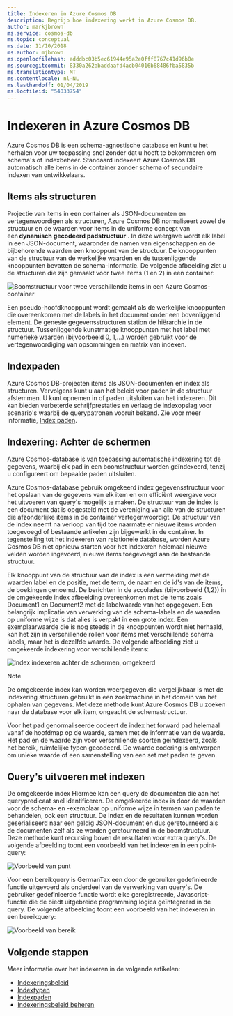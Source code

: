 ```yaml
---
title: Indexeren in Azure Cosmos DB
description: Begrijp hoe indexering werkt in Azure Cosmos DB.
author: markjbrown
ms.service: cosmos-db
ms.topic: conceptual
ms.date: 11/10/2018
ms.author: mjbrown
ms.openlocfilehash: adddbc03b5ec61944e95a2e0fff8767c41d96b0e
ms.sourcegitcommit: 8330a262abaddaafd4acb04016b68486fba5835b
ms.translationtype: MT
ms.contentlocale: nl-NL
ms.lasthandoff: 01/04/2019
ms.locfileid: "54033754"
---
```

# <a name="indexing-in-azure-cosmos-db"></a>Indexeren in Azure Cosmos DB

Azure Cosmos DB is een schema-agnostische database en kunt u het herhalen voor uw toepassing snel zonder dat u hoeft te bekommeren om schema's of indexbeheer. Standaard indexeert Azure Cosmos DB automatisch alle items in de container zonder schema of secundaire indexen van ontwikkelaars.

## <a name="items-as-trees"></a>Items als structuren

Projectie van items in een container als JSON-documenten en vertegenwoordigen als structuren, Azure Cosmos DB normaliseert zowel de structuur en de waarden voor items in de uniforme concept van een **dynamisch gecodeerd padstructuur** . In deze weergave wordt elk label in een JSON-document, waaronder de namen van eigenschappen en de bijbehorende waarden een knooppunt van de structuur. De knooppunten van de structuur van de werkelijke waarden en de tussenliggende knooppunten bevatten de schema-informatie. De volgende afbeelding ziet u de structuren die zijn gemaakt voor twee items (1 en 2) in een container:

![Boomstructuur voor twee verschillende items in een Azure Cosmos-container](./media/index-overview/indexing-as-tree.png)

Een pseudo-hoofdknooppunt wordt gemaakt als de werkelijke knooppunten die overeenkomen met de labels in het document onder een bovenliggend element. De geneste gegevensstructuren station de hiërarchie in de structuur. Tussenliggende kunstmatige knooppunten met het label met numerieke waarden (bijvoorbeeld 0, 1,...) worden gebruikt voor de vertegenwoordiging van opsommingen en matrix van indexen.

## <a name="index-paths"></a>Indexpaden

Azure Cosmos DB-projecten items als JSON-documenten en index als structuren. Vervolgens kunt u aan het beleid voor paden in de structuur afstemmen. U kunt opnemen in of paden uitsluiten van het indexeren. Dit kan bieden verbeterde schrijfprestaties en verlaag de indexopslag voor scenario's waarbij de querypatronen vooruit bekend. Zie voor meer informatie, [Index paden](index-paths.md).

## <a name="indexing-under-the-hood"></a>Indexering: Achter de schermen

Azure Cosmos-database is van toepassing automatische indexering tot de gegevens, waarbij elk pad in een boomstructuur worden geïndexeerd, tenzij u configureert om bepaalde paden uitsluiten.

Azure Cosmos-database gebruik omgekeerd index gegevensstructuur voor het opslaan van de gegevens van elk item en om efficiënt weergave voor het uitvoeren van query's mogelijk te maken. De structuur van de index is een document dat is opgesteld met de vereniging van alle van de structuren die afzonderlijke items in de container vertegenwoordigt. De structuur van de index neemt na verloop van tijd toe naarmate er nieuwe items worden toegevoegd of bestaande artikelen zijn bijgewerkt in de container. In tegenstelling tot het indexeren van relationele database, worden Azure Cosmos DB niet opnieuw starten voor het indexeren helemaal nieuwe velden worden ingevoerd, nieuwe items toegevoegd aan de bestaande structuur. 

Elk knooppunt van de structuur van de index is een vermelding met de waarden label en de positie, met de term, de naam en de id's van de items, de boekingen genoemd. De berichten in de accolades (bijvoorbeeld {1,2}) in de omgekeerde index afbeelding overeenkomen met de items zoals Document1 en Document2 met de labelwaarde van het opgegeven. Een belangrijk implicatie van verwerking van de schema-labels en de waarden op uniforme wijze is dat alles is verpakt in een grote index. Een exemplaarwaarde die is nog steeds in de knooppunten wordt niet herhaald, kan het zijn in verschillende rollen voor items met verschillende schema labels, maar het is dezelfde waarde. De volgende afbeelding ziet u omgekeerde indexering voor verschillende items:

![Index indexeren achter de schermen, omgekeerd](./media/index-overview/inverted-index.png)

> [!NOTE]
> De omgekeerde index kan worden weergegeven die vergelijkbaar is met de indexering structuren gebruikt in een zoekmachine in het domein van het ophalen van gegevens. Met deze methode kunt Azure Cosmos DB u zoeken naar de database voor elk item, ongeacht de schemastructuur.

Voor het pad genormaliseerde codeert de index het forward pad helemaal vanaf de hoofdmap op de waarde, samen met de informatie van de waarde. Het pad en de waarde zijn voor verschillende soorten geïndexeerd, zoals het bereik, ruimtelijke typen gecodeerd. De waarde codering is ontworpen om unieke waarde of een samenstelling van een set met paden te geven.

## <a name="querying-with-indexes"></a>Query's uitvoeren met indexen

De omgekeerde index Hiermee kan een query de documenten die aan het querypredicaat snel identificeren. De omgekeerde index is door de waarden voor de schema- en -exemplaar op uniforme wijze in termen van paden te behandelen, ook een structuur. De index en de resultaten kunnen worden geserialiseerd naar een geldig JSON-document en dus geretourneerd als de documenten zelf als ze worden geretourneerd in de boomstructuur. Deze methode kunt recursing boven de resultaten voor extra query's. De volgende afbeelding toont een voorbeeld van het indexeren in een point-query:  

![Voorbeeld van punt](./media/index-overview/index-point-query.png)

Voor een bereikquery is GermanTax een door de gebruiker gedefinieerde functie uitgevoerd als onderdeel van de verwerking van query's. De gebruiker gedefinieerde functie wordt elke geregistreerde, Javascript-functie die de biedt uitgebreide programming logica geïntegreerd in de query. De volgende afbeelding toont een voorbeeld van het indexeren in een bereikquery:

![Voorbeeld van bereik](./media/index-overview/index-range-query.png)

## <a name="next-steps"></a>Volgende stappen

Meer informatie over het indexeren in de volgende artikelen:

- [Indexeringsbeleid](index-policy.md)
- [Indextypen](index-types.md)
- [Indexpaden](index-paths.md)
- [Indexeringsbeleid beheren](how-to-manage-indexing-policy.md)

